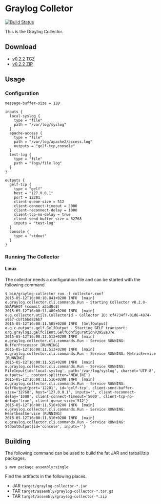 Graylog Colletor
================

[![Build Status](https://travis-ci.org/Graylog2/collector.svg?branch=master)](https://travis-ci.org/Graylog2/collector)

This is the Graylog Collector.

## Download

* [v0.2.2 TGZ](https://packages.graylog2.org/releases/graylog-collector/graylog-collector-0.2.2.tgz)
* [v0.2.2 ZIP](https://packages.graylog2.org/releases/graylog-collector/graylog-collector-0.2.2.zip)

## Usage


### Configuration

```
message-buffer-size = 128

inputs {
  local-syslog {
    type = "file"
    path = "/var/log/syslog"
  }
  apache-access {
    type = "file"
    path = "/var/log/apache2/access.log"
    outputs = "gelf-tcp,console"
  }
  test-log {
    type = "file"
    path = "logs/file.log"
  }
}

outputs {
  gelf-tcp {
    type = "gelf"
    host = "127.0.0.1"
    port = 12201
    client-queue-size = 512
    client-connect-timeout = 5000
    client-reconnect-delay = 1000
    client-tcp-no-delay = true
    client-send-buffer-size = 32768
    inputs = "test-log"
  }
  console {
    type = "stdout"
  }
}
```

### Running The Collector

#### Linux

The collector needs a configuration file and can be started with the following command.

```
$ bin/graylog-collector run -f collector.conf
2015-05-12T16:00:10.841+0200 INFO  [main] o.graylog.collector.cli.commands.Run - Starting Collector v0.2.0-SNAPSHOT (commit a2ad8c8)
2015-05-12T16:00:11.489+0200 INFO  [main] o.g.collector.utils.CollectorId - Collector ID: cf4734f7-01d6-4974-a957-cb71bbd826b7
2015-05-12T16:00:11.505+0200 INFO  [GelfOutput] o.g.c.outputs.gelf.GelfOutput - Starting GELF transport: org.graylog2.gelfclient.GelfConfiguration@3952e37e
2015-05-12T16:00:11.512+0200 INFO  [main] o.graylog.collector.cli.commands.Run - Service RUNNING: BufferProcessor [RUNNING]
2015-05-12T16:00:11.513+0200 INFO  [main] o.graylog.collector.cli.commands.Run - Service RUNNING: MetricService [RUNNING]
2015-05-12T16:00:11.515+0200 INFO  [main] o.graylog.collector.cli.commands.Run - Service RUNNING: FileInput{id='local-syslog', path='/var/log/syslog', charset='UTF-8', outputs='', content-splitter='NEWLINE'}
2015-05-12T16:00:11.516+0200 INFO  [main] o.graylog.collector.cli.commands.Run - Service RUNNING: GelfOutput{port='12201', id='gelf-tcp', client-send-buffer-size='32768', host='127.0.0.1', inputs='', client-reconnect-delay='1000', client-connect-timeout='5000', client-tcp-no-delay='true', client-queue-size='512'}
2015-05-12T16:00:11.516+0200 INFO  [main] o.graylog.collector.cli.commands.Run - Service RUNNING: HeartbeatService [RUNNING]
2015-05-12T16:00:11.516+0200 INFO  [main] o.graylog.collector.cli.commands.Run - Service RUNNING: StdoutOutput{id='console', inputs=''}
```

## Building

The following command can be used to build the fat JAR and tarball/zip packages.

```
$ mvn package assembly:single
```

Find the artifacts in the following places.

* JAR `target/graylog-collector-*.jar`
* TAR `target/assembly/graylog-collector-*.tar.gz`
* TAR `target/assembly/graylog-collector-*.zip`
